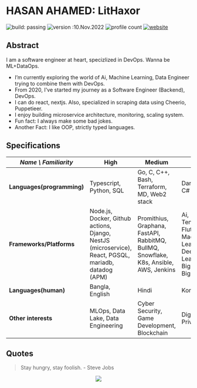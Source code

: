 # HASAN AHAMED: LitHaxor 



![build: passing](https://img.shields.io/badge/build-passing-success)
![version :10.Nov.2022](https://img.shields.io/badge/version-10.nov.2022-informational)
![profile count](https://komarev.com/ghpvc/?username=lithaxor&color=red)
[![website](https://img.shields.io/badge/website-informational)](https://lithaxor.vercel.app)


## Abstract
I am a software engineer at heart, specizlized in DevOps. Wanna be ML+DataOps.
- I’m currently exploring the world of Ai, Machine Learning, Data Engineer trying to combine them with DevOps.
- From 2020, I've started my journey as a Software Engineer (Backend), DevOps. 
- I can do react, nextjs. Also, specialized in scraping data using Cheerio, Puppetieer.
- I enjoy building microservice architecture, monitoring, scaling system. 
- Fun fact: I always make some bad jokes.
- Another Fact: I like OOP, strictly typed languages.


## Specifications
| *Name \ Familiarity* | High | Medium | Low |
| --------------- | --------------- | --------------- | ------------- |
| **Languages(programming)** | Typescript, Python, SQL | Go, C, C++, Bash, Terraform, MD, Web2 stack  | Dart, Java, C# |
| **Frameworks/Platforms** | Node.js, Docker, Github actions, Django, NestJS (microservice), React, PGSQL, mariadb, datadog (APM) | Promithius, Graphana, FastAPI, RabbitMQ, BullMQ, Snowflake, K8s, Ansible, AWS, Jenkins | Ai, Tensorflow, Flutter, Machine Learning, Deep Learning, Big Data, Big Table  |
| **Languages(human)** | Bangla, English | Hindi | Korean  |
| **Other interests** | MLOps, Data Lake, Data Engineering | Cyber Security, Game Development, Blockchain | Digital Privacy, w3 |


## Quotes
> Stay hungry, stay foolish. - Steve Jobs

<p align="center">
  <img src="https://capsule-render.vercel.app/api?type=waving&color=gradient&height=60&section=footer"/>
</p>
